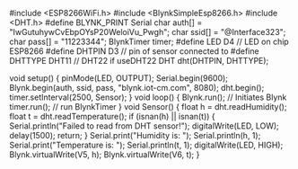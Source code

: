 #include <ESP8266WiFi.h>
#include <BlynkSimpleEsp8266.h>
#include <DHT.h>
#define BLYNK_PRINT Serial
char auth[] = "IwGutuhywCvEbpOYsP20WeloiVu_Pwgh";
char ssid[] = "@Interface323";
char pass[] = "11223344";
BlynkTimer timer;
#define LED D4                  // LED on chip ESP8266
#define DHTPIN  D3              // pin of sensor connected to
#define DHTTYPE DHT11           // DHT22 if useDHT22
DHT dht(DHTPIN, DHTTYPE);

void setup()
{
  pinMode(LED, OUTPUT);
  Serial.begin(9600);
  Blynk.begin(auth, ssid, pass, "blynk.iot-cm.com", 8080);
  dht.begin();
  timer.setInterval(2500, Sensor);
}
void loop()
{
  Blynk.run(); // Initiates Blynk
  timer.run(); // run BlynkTimer
}
void Sensor()
{
  float h = dht.readHumidity();
  float t = dht.readTemperature();
  if (isnan(h) || isnan(t)) {
    Serial.println("Failed to read from DHT sensor!");
    digitalWrite(LED, LOW);
    delay(1500);
    return;
  }
  Serial.print("Humidity is: "); Serial.println(h, 1);
  Serial.print("Temperature is: "); Serial.println(t, 1);
  digitalWrite(LED, HIGH);
  Blynk.virtualWrite(V5, h);
  Blynk.virtualWrite(V6, t);
}

